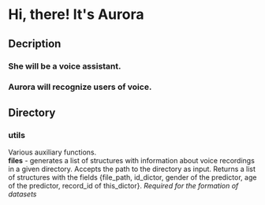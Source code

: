 # Hi, there! It's Aurora
## Decription
### She will be a voice assistant.  
### Aurora  will recognize users of voice.
## Directory
### utils
Various auxiliary functions.<br>
<b>files</b> - generates a list of structures with information about voice recordings in a given directory. Accepts the path to the directory as input. Returns a list of structures with the fields {file_path, id_dictor, gender of the predictor, age of the predictor, record_id of this_dictor}.
<i>Required for the formation of datasets</i>